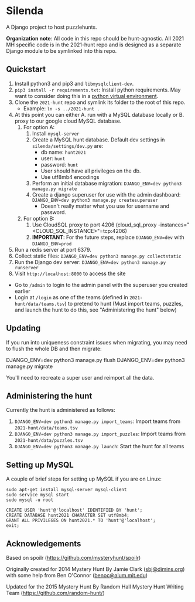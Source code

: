 # Silenda
A Django project to host puzzlehunts.

**Organization note**: All code in this repo should be hunt-agnostic. All 2021 MH specific code is in the 2021-hunt repo and is designed as a separate Django module to be symlinked into this repo.

## Quickstart

1. Install python3 and pip3 and `libmysqlclient-dev`.
2. `pip3 install -r requirements.txt`: Install python requirements. May want to consider doing this in a [python virtual environment](https://docs.python.org/3/library/venv.html).
3. Clone the `2021-hunt` repo and symlink its folder to the root of this repo.
    - Example: `ln -s ../2021-hunt .`
4. At this point you can either A. run with a MySQL database locally or B. proxy to our google cloud MySQL database.
    1. For option A:
        1. Install `mysql-server`
        2. Create a MySQL hunt database. Default dev settings in `silenda/settings/dev.py` are:
            - db name: `hunt2021`
            - user: `hunt`
            - password: `hunt`
            - User should have all privileges on the db.
            - Use utf8mb4 encodings
        3. Perform an initial database migration: `DJANGO_ENV=dev python3 manage.py migrate`
        4. Create a django superuser for use with the admin dashboard: `DJANGO_ENV=dev python3 manage.py createsuperuser`
            - Doesn't really matter what you use for username and password.
    2. For option B:
        1.  Use CloudSQL proxy to port 4206 (cloud_sql_proxy -instances="<CLOUD_SQL_INSTANCE>"=tcp:4206)
        2. **IMPORTANT**: For the future steps, replace `DJANGO_ENV=dev` with `DJANGO_ENV=prod`
5. Run a redis server at port 6379.
9. Collect static files: `DJANGO_ENV=dev python3 manage.py collectstatic`
10. Run the Django dev server: `DJANGO_ENV=dev python3 manage.py runserver`
11. Visit `http://localhost:8000` to access the site
  - Go to `/admin` to login to the admin panel with the superuser you created earlier
  - Login at `/login` as one of the teams (defined in `2021-hunt/data/teams.tsv`) to pretend to hunt (Must import teams, puzzles, and launch the hunt to do this, see "Administering the hunt" below)

## Updating

If you run into uniqueness constraint issues when migrating, you may need to flush the whole DB and then migrate:

DJANGO_ENV=dev python3 manage.py flush
DJANGO_ENV=dev python3 manage.py migrate

You'll need to recreate a super user and reimport all the data.

## Administering the hunt

Currently the hunt is administered as follows:

1. `DJANGO_ENV=dev python3 manage.py import_teams`: Import teams from `2021-hunt/data/teams.tsv`
2. `DJANGO_ENV=dev python3 manage.py import_puzzles`: Import teams from `2021-hunt/data/puzzles.tsv`
3. `DJANGO_ENV=dev python3 manage.py launch`: Start the hunt for all teams


## Setting up MySQL

A couple of brief steps for setting up MySQL if you are on Linux:
```
sudo apt-get install mysql-server mysql-client
sudo service mysql start
sudo mysql -u root

CREATE USER 'hunt'@'localhost' IDENTIFIED BY 'hunt';
CREATE DATABASE hunt2021 CHARACTER SET utf8mb4;
GRANT ALL PRIVILEGES ON hunt2021.* TO 'hunt'@'localhost';
exit;
```

## Acknowledgements
Based on spoilr (https://github.com/mysteryhunt/spoilr)

Originally created for 2014 Mystery Hunt
By Jamie Clark (sbj@dimins.org) with some help from Ben O'Connor (benoc@alum.mit.edu)

Updated for the 2015 Mystery Hunt
By Random Hall Mystery Hunt Writing Team (https://github.com/random-hunt/)
